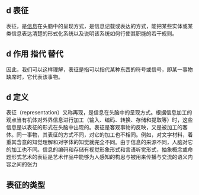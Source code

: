 ## d 表征

表征，是[信息](https://baike.baidu.com/item/信息/111163?fromModule=lemma_inlink)在头脑中的呈现方式，是信息记载或表达的方式，能把某些实体或某类信息表达清楚的形式化系统以及说明该系统如何行使其职能的若干规则。

## d 作用 指代 替代

因此，我们可以这样理解，表征是指可以指代某种东西的符号或信号，即某一事物缺席时，它代表该事物。





## d 定义

表征（representation）又称再现，是信息在头脑中的呈现方式。根据信息加工的观点当有机体对外界信息进行加工（输入、编码、转换、存储和提取等）时，这些信息是以表征的形式在头脑中出现的。表征是客观事物的反映，又是被加工的客体。同一事物，其表征的方式不同，对它的加工也不相同。例如，对文字材料，着重其含意的知觉理解和对字体的知觉就完全不同。由于信息的来源不同，人脑对它的加工也不同。信息的编码和存储有视觉形象形式和言语听觉形式，抽象概念或命题形式艺术的表征是艺术作品中能够为人感知的构思与被用来传播与交流的语义内容之间的张力





## 表征的类型